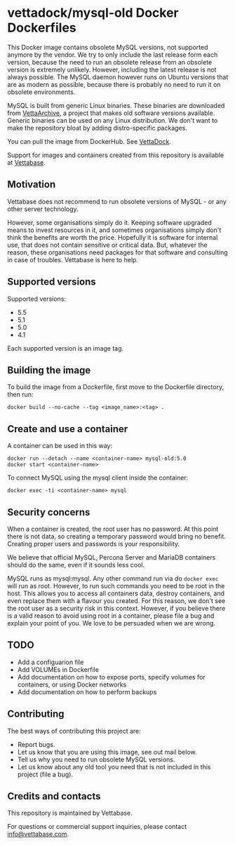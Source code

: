 # vettadock/mysql-old Docker Dockerfiles

This Docker image contains obsolete MySQL versions, not supported anymore by the vendor.
We try to only include the last release form each version, because the need to run an obsolete release
from an obsolete version is extremely unlikely. However, including the latest release
is not always possible.
The MySQL daemon however runs on Ubuntu versions that are as modern as possible,
because there is probably no need to run it on obsolete environments.

MySQL is built from generic Linux binaries. These binaries are downloaded from [VettaArchive](https://archive.vettabase.com),
a project that makes old software versions available. Generic binaries can be used
on any Linux distribution. We don't want to make the repository bloat by adding distro-specific
packages.

You can pull the image from DockerHub. See [VettaDock](https://hub.docker.com/r/vettadock/mysql-old).

Support for images and containers created from this repository is available at
[Vettabase](https://vettabase.com).


## Motivation

Vettabase does not recommend to run obsolete versions of MySQL - or any other server technology.

However, some organisations simply do it. Keeping software upgraded means to invest resources in it,
and sometimes organisations simply don't think the benefits are worth the price. Hopefully
it is software for internal use, that does not contain sensitive or critical data. But,
whatever the reason, these organisations need packages for that software and
consulting in case of troubles. Vettabase is here to help.


## Supported versions

Supported versions:

- 5.5
- 5.1
- 5.0
- 4.1

Each supported version is an image tag.


## Building the image

To build the image from a Dockerfile, first move to the Dockerfile directory, then run:

```
docker build --no-cache --tag <image_name>:<tag> .
```


## Create and use a container

A container can be used in this way:

```
docker run --detach --name <container-name> mysql-old:5.0
docker start <container-name>
```

To connect MySQL using the mysql client inside the container:

```
docker exec -ti <container-name> mysql
```


## Security concerns

When a container is created, the root user has no password. At this point there is not data,
so creating a temporary password would bring no benefit. Creating proper users and
passwords is your responsibility.

We believe that official MySQL, Percona Server and MariaDB containers should do the same, even if
it sounds less cool.

MySQL runs as mysql:mysql. Any other command run via do `docker exec` will run as root.
However, to run such commands you need to be root in the host. This allows you to access
all containers data, destroy containers, and even replace them with a flavour you created.
For this reason, we don't see the root user as a security risk in this context.
However, if you believe there is a valid reason to avoid using root in a container,
please file a bug and explain your point of you. We love to be persuaded when we are wrong.


## TODO

- Add a configuarion file
- Add VOLUMEs in Dockerfile
- Add documentation on how to expose ports, specify volumes for containers, or using Docker networks
- Add documentation on how to perform backups


## Contributing

The best ways of contributing this project are:

- Report bugs.
- Let us know that you are using this image, see out mail below.
- Tell us why you need to run obsolete MySQL versions.
- Let us know about any old tool you need that is not included in this project (file a bug).


## Credits and contacts

This repository is maintained by Vettabase.

For questions or commercial support inquiries, please contact info@vettabase.com.


